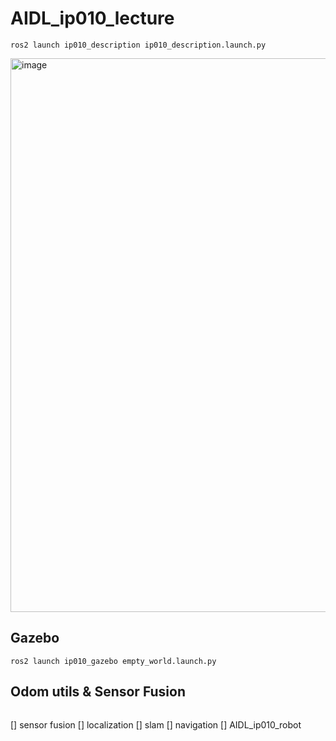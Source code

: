 # AIDL_ip010_lecture

```
ros2 launch ip010_description ip010_description.launch.py
```

<img width="886" alt="image" src="https://user-images.githubusercontent.com/12381733/164188762-98a6ba84-fdd2-4a0f-a6dc-c5c6abe946fb.png">

## Gazebo

```
ros2 launch ip010_gazebo empty_world.launch.py
```

## Odom utils & Sensor Fusion

```

```

[] sensor fusion
[] localization
[] slam
[] navigation
[] AIDL_ip010_robot